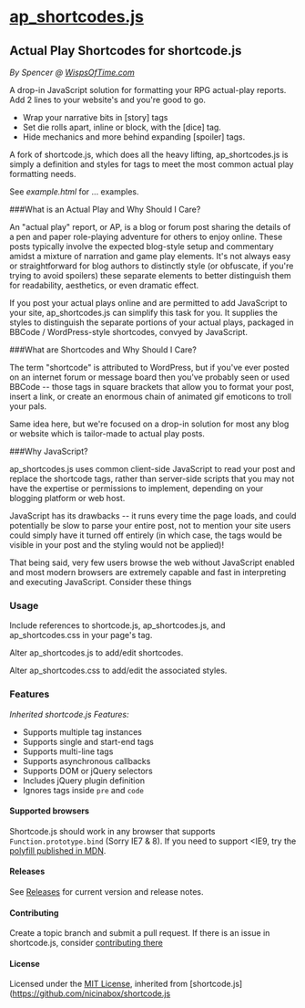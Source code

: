 # [ap_shortcodes.js](https://github.com/sdsalyer/ap_shortcodes.js)
## Actual Play Shortcodes for shortcode.js
_By Spencer @ [WispsOfTime.com](http://wispsoftime.com)_

A drop-in JavaScript solution for formatting your RPG actual-play reports. Add 2 lines to your website's <head> and you're good to go.

* Wrap your narrative bits in [story] tags
* Set die rolls apart, inline or block, with the [dice] tag.
* Hide mechanics and more behind expanding [spoiler] tags.

A fork of shortcode.js, which does all the heavy lifting, ap_shortcodes.js is simply a definition and styles for tags to meet the most common actual play formatting needs.

See *example.html* for ... examples.

###What is an Actual Play and Why Should I Care?

An "actual play" report, or AP, is a blog or forum post sharing the details of a pen and paper role-playing adventure for others to enjoy online. These posts typically involve the expected blog-style setup and commentary amidst a mixture of narration and game play elements. It's not always easy or straightforward for blog authors to distinctly style (or obfuscate, if you're trying to avoid spoilers) these separate elements to better distinguish them for readability, aesthetics, or even dramatic effect.

If you post your actual plays online and are permitted to add JavaScript to your site, ap_shortcodes.js can simplify this task for you. It supplies the styles to distinguish the separate portions of your actual plays, packaged in BBCode / WordPress-style shortcodes, convyed by JavaScript.

###What are Shortcodes and Why Should I Care?

The term "shortcode" is attributed to WordPress, but if you've ever posted on an internet forum or message board then you've probably seen or used BBCode -- those tags in square brackets that allow you to format your post, insert a link, or create an enormous chain of animated gif emoticons to troll your pals.

Same idea here, but we're focused on a drop-in solution for most any blog or website which is tailor-made to actual play posts.

###Why JavaScript?

ap_shortcodes.js uses common client-side JavaScript to read your post and replace the shortcode tags, rather than server-side scripts that you may not have the expertise or permissions to implement, depending on your blogging platform or web host.

JavaScript has its drawbacks -- it runs every time the page loads, and could potentially be slow to parse your entire post, not to mention your site users could simply have it turned off entirely (in which case, the tags would be visible in your post and the styling would not be applied)!

That being said, very few users browse the web without JavaScript enabled and most modern browsers are extremely capable and fast in interpreting and executing JavaScript. Consider these things


### Usage

Include references to shortcode.js, ap_shortcodes.js, and ap_shortcodes.css in your page's <head> tag.

Alter ap_shortcodes.js to add/edit shortcodes.

Alter ap_shortcodes.css to add/edit the associated styles.

### Features



*Inherited shortcode.js Features:*

* Supports multiple tag instances
* Supports single and start-end tags
* Supports multi-line tags
* Supports asynchronous callbacks
* Supports DOM or jQuery selectors
* Includes jQuery plugin definition
* Ignores tags inside `pre` and `code`

#### Supported browsers

Shortcode.js should work in any browser that supports `Function.prototype.bind` (Sorry IE7 & 8). If you need to support <IE9, try the [polyfill published in MDN](https://developer.mozilla.org/en-US/docs/Web/JavaScript/Reference/Global_Objects/Function/bind#Compatibility).

#### Releases

See [Releases](https://github.com/nicinabox/shortcode.js/releases) for current version and release notes.

#### Contributing

Create a topic branch and submit a pull request.
If there is an issue in shortcode.js, consider [contributing there](https://github.com/nicinabox/shortcode.js/blob/master/CONTRIBUTING.md)

#### License
Licensed under the [MIT License](https://opensource.org/licenses/MIT), inherited from [shortcode.js](https://github.com/nicinabox/shortcode.js
